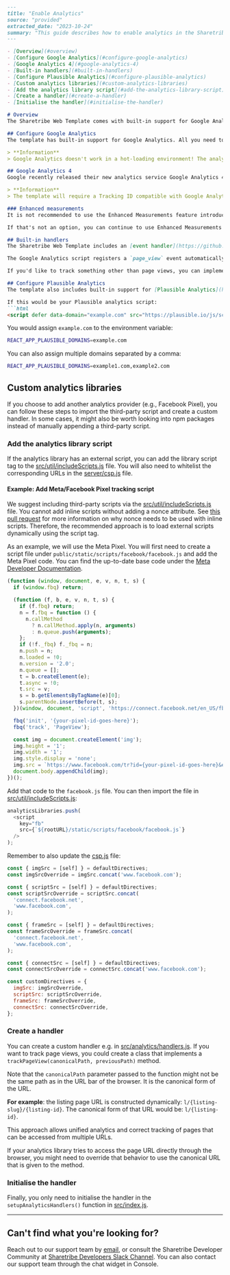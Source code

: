 ```markdown
---
title: "Enable Analytics"
source: "provided"
extracted_date: "2023-10-24"
summary: "This guide describes how to enable analytics in the Sharetribe Web Template."
---

- [Overview](#overview)
- [Configure Google Analytics](#configure-google-analytics)
- [Google Analytics 4](#google-analytics-4)
- [Built-in handlers](#built-in-handlers)
- [Configure Plausible Analytics](#configure-plausible-analytics)
- [Custom analytics libraries](#custom-analytics-libraries)
- [Add the analytics library script](#add-the-analytics-library-script)
- [Create a handler](#create-a-handler)
- [Initialise the handler](#initialise-the-handler)

# Overview
The Sharetribe Web Template comes with built-in support for Google Analytics and supports tracking page views with a customizable analytics handler. The template also supports using Plausible analytics for tracking page views. This article explains how to enable Plausible or Google Analytics and use and create custom analytics handlers.

## Configure Google Analytics
The template has built-in support for Google Analytics. All you need to do is assign your Google Analytics Tracking ID to the environment variable `REACT_APP_GOOGLE_ANALYTICS_ID`.

> **Information**  
> Google Analytics doesn't work in a hot-loading environment! The analytics script is added server-side. You can test it in your local environment by using the command `yarn run dev-server`.

## Google Analytics 4
Google recently released their new analytics service Google Analytics 4. Support for Google Universal Analytics will end on October 1, 2023. New versions of the template provide out-of-the-box support for Google Analytics 4.

> **Information**  
> The template will require a Tracking ID compatible with Google Analytics 4. The ID needs to begin with the "G-" prefix.

### Enhanced measurements
It is not recommended to use the Enhanced Measurements feature introduced in Google Analytics 4, which is enabled by default. The Enhanced Measurements feature injects code into link tags which can break in-app navigation in the template. Therefore, we strongly recommend disabling the Enhanced Measurements feature when using Google Analytics 4 with the template.

If that's not an option, you can continue to use Enhanced Measurements if you disable the *Outbound clicks* and *page changes based on browser history events* features.

## Built-in handlers
The Sharetribe Web Template includes an [event handler](https://github.com/sharetribe/web-template/blob/main/src/analytics/handlers.js#L9) that sends `page_view` events to Google Analytics. These events need to be registered manually because the template is a single-page application, meaning that in-app navigation does not render a page load.

The Google Analytics script registers a `page_view` event automatically on every page load. The [trackPageView](https://github.com/sharetribe/web-template/blob/main/src/analytics/handlers.js#L9) function takes this into account and only sends a `page_view` event to Google if a page is accessed through in-app navigation.

If you'd like to track something other than page views, you can implement your custom handler using the `trackPageView` function as an example.

## Configure Plausible Analytics
The template also includes built-in support for [Plausible Analytics](https://plausible.io). Plausible is a GDPR compliant open-source web analytics service. You must assign the data-domain value from the Plausible Analytics tracking script to the environment variable `REACT_APP_PLAUSIBLE_DOMAINS`.

If this would be your Plausible analytics script:
```html
<script defer data-domain="example.com" src="https://plausible.io/js/script.js"></script>
```
You would assign `example.com` to the environment variable:
```bash
REACT_APP_PLAUSIBLE_DOMAINS=example.com
```
You can also assign multiple domains separated by a comma:
```bash
REACT_APP_PLAUSIBLE_DOMAINS=example1.com,example2.com
```

## Custom analytics libraries
If you choose to add another analytics provider (e.g., Facebook Pixel), you can follow these steps to import the third-party script and create a custom handler. In some cases, it might also be worth looking into npm packages instead of manually appending a third-party script.

### Add the analytics library script
If the analytics library has an external script, you can add the library script tag to the [src/util/includeScripts.js](https://github.com/sharetribe/web-template/blob/main/src/util/includeScripts.js) file. You will also need to whitelist the corresponding URLs in the [server/csp.js](https://github.com/sharetribe/web-template/blob/main/server/csp.js) file.

#### Example: Add Meta/Facebook Pixel tracking script
We suggest including third-party scripts via the [src/util/includeScripts.js](https://github.com/sharetribe/web-template/blob/main/src/util/includeScripts.js) file. You cannot add inline scripts without adding a nonce attribute. See [this pull request](https://github.com/sharetribe/web-template/pull/485) for more information on why nonce needs to be used with inline scripts. Therefore, the recommended approach is to load external scripts dynamically using the script tag.

As an example, we will use the Meta Pixel. You will first need to create a script file under `public/static/scripts/facebook/facebook.js` and add the Meta Pixel code. You can find the up-to-date base code under the [Meta Developer Documentation](https://developers.facebook.com/docs/meta-pixel/get-started/).

```javascript
(function (window, document, e, v, n, t, s) {
  if (window.fbq) return;

  (function (f, b, e, v, n, t, s) {
    if (f.fbq) return;
    n = f.fbq = function () {
      n.callMethod
        ? n.callMethod.apply(n, arguments)
        : n.queue.push(arguments);
    };
    if (!f._fbq) f._fbq = n;
    n.push = n;
    n.loaded = !0;
    n.version = '2.0';
    n.queue = [];
    t = b.createElement(e);
    t.async = !0;
    t.src = v;
    s = b.getElementsByTagName(e)[0];
    s.parentNode.insertBefore(t, s);
  })(window, document, 'script', 'https://connect.facebook.net/en_US/fbevents.js');

  fbq('init', '{your-pixel-id-goes-here}');
  fbq('track', 'PageView');

  const img = document.createElement('img');
  img.height = '1';
  img.width = '1';
  img.style.display = 'none';
  img.src = `https://www.facebook.com/tr?id={your-pixel-id-goes-here}&ev=PageView&noscript=1`;
  document.body.appendChild(img);
})();
```

Add that code to the `facebook.js` file. You can then import the file in [src/util/includeScripts.js](https://github.com/sharetribe/web-template/blob/main/src/util/includeScripts.js):

```javascript
analyticsLibraries.push(
  <script
    key="fb"
    src={`${rootURL}/static/scripts/facebook/facebook.js`}
  />
);
```

Remember to also update the [csp.js](https://github.com/sharetribe/web-template/blob/main/server/csp.js) file:

```javascript
const { imgSrc = [self] } = defaultDirectives;
const imgSrcOverride = imgSrc.concat('www.facebook.com');

const { scriptSrc = [self] } = defaultDirectives;
const scriptSrcOverride = scriptSrc.concat(
  'connect.facebook.net',
  'www.facebook.com',
);

const { frameSrc = [self] } = defaultDirectives;
const frameSrcOverride = frameSrc.concat(
  'connect.facebook.net',
  'www.facebook.com',
);

const { connectSrc = [self] } = defaultDirectives;
const connectSrcOverride = connectSrc.concat('www.facebook.com');

const customDirectives = {
  imgSrc: imgSrcOverride,
  scriptSrc: scriptSrcOverride,
  frameSrc: frameSrcOverride,
  connectSrc: connectSrcOverride,
};
```

### Create a handler
You can create a custom handler e.g. in [src/analytics/handlers.js](https://github.com/sharetribe/web-template/blob/main/src/analytics/handlers.js). If you want to track page views, you could create a class that implements a `trackPageView(canonicalPath, previousPath)` method.

Note that the `canonicalPath` parameter passed to the function might not be the same path as in the URL bar of the browser. It is the canonical form of the URL. 

**For example**: the listing page URL is constructed dynamically: `l/{listing-slug}/{listing-id}`. The canonical form of that URL would be: `l/{listing-id}`.

This approach allows unified analytics and correct tracking of pages that can be accessed from multiple URLs.

If your analytics library tries to access the page URL directly through the browser, you might need to override that behavior to use the canonical URL that is given to the method.

### Initialise the handler
Finally, you only need to initialise the handler in the `setupAnalyticsHandlers()` function in [src/index.js](https://github.com/sharetribe/web-template/blob/main/src/index.js).

---

## Can't find what you're looking for?
Reach out to our support team by [email](mailto:hello@sharetribe.com), or consult the Sharetribe Developer Community at [Sharetribe Developers Slack Channel](https://www.sharetribe.com/dev-slack). You can also contact our support team through the chat widget in Console.

```